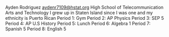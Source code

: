 Ayden Rodriguez
aydenr7109@hstat.org
High School of Telecommunication Arts and Technology
I grew up in Staten Island since I was one and my ethnicity is Puerto Rican
Period 1: Gym
Period 2: AP Physics
Period 3: SEP 5
Period 4: AP U.S History
Period 5: Lunch
Period 6: Algebra 1
Period 7: Spanish 5
Period 8: English 5